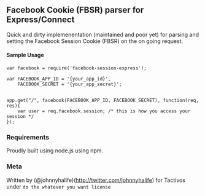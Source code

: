 ## Facebook Cookie (FBSR) parser for Express/Connect
Quick and dirty implemenentation (maintained and poor yet) for parsing and setting 
the Facebook Session Cookie (FBSR) on the on going request.

#### Sample Usage

	var facebook = require('facebook-session-express');

	var FACEBOOK_APP_ID = '{your_app_id}',
    	FACEBOOK_SECRET = '{your_app_secret}';

    
    app.get("/", facebook(FACEBOOK_APP_ID, FACEBOOK_SECRET), function(req, res){
    	var user = req.facebook.session; /* this is how you access your session */
    });

### Requirements

Proudly built using node.js using npm.


### Meta

Written by (@johnnyhalife)(http://twitter.com/johnnyhalife) for Tactivos under `do the whatever you want license`